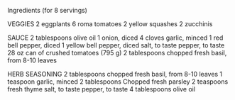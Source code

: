 Ingredients
(for 8 servings)

VEGGIES
2 eggplants
6 roma tomatoes
2 yellow squashes
2 zucchinis

SAUCE
2 tablespoons olive oil
1 onion, diced
4 cloves garlic, minced
1 red bell pepper, diced
1 yellow bell pepper, diced
salt, to taste
pepper, to taste
28 oz can of crushed tomatoes (795 g)
2 tablespoons chopped fresh basil, from 8-10 leaves

HERB SEASONING
2 tablespoons chopped fresh basil, from 8-10 leaves
1 teaspoon garlic, minced
2 tablespoons Chopped fresh parsley
2 teaspoons fresh thyme
salt, to taste
pepper, to taste
4 tablespoons olive oil